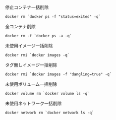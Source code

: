 停止コンテナ一括削除
```
docker rm `docker ps -f "status=exited" -q`
```

全コンテナ削除
```
docker rm -f `docker ps -a -q`
```

未使用イメージ一括削除
```
docker rmi `docker images -q`
```

タグ無しイメージ一括削除
```
docker rmi `docker images -f "dangling=true" -q`
```

未使用ボリューム一括削除
```
docker volume rm `docker volume ls -q`
```

未使用ネットワーク一括削除
```
docker network rm `docker network ls -q`
```
